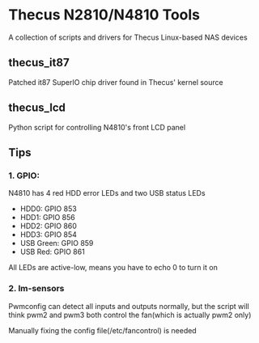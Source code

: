 # Thecus N2810/N4810 Tools
A collection of scripts and drivers for Thecus Linux-based NAS devices

## thecus_it87
Patched it87 SuperIO chip driver found in Thecus' kernel source

## thecus_lcd
Python script for controlling N4810's front LCD panel

## Tips
### 1. GPIO:  
N4810 has 4 red HDD error LEDs and two USB status LEDs
- HDD0: GPIO 853
- HDD1: GPIO 856
- HDD2: GPIO 860
- HDD3: GPIO 854
- USB Green: GPIO 859
- USB Red: GPIO 861  

All LEDs are active-low, means you have to echo 0 to turn it on  

### 2. lm-sensors  
Pwmconfig can detect all inputs and outputs normally, but the script will think pwm2 and pwm3 both control the fan(which is actually pwm2 only)  

Manually fixing the config file(/etc/fancontrol) is needed